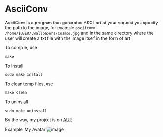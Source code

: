 # AsciiConv
AsciiConv is a program that generates ASCII art at your request you specify the path to the image, for example ```asciiconv /home/$USER/.wallpapers/Cosmos.jpg``` and in the same directory where the user will create a txt file with the image itself in the form of art

To compile, use
```
make
```
To install
```
sudo make install
```
To clean temp files, use
```
make clean
```
To uninstall
```
sudo make uninstall
```

By the way, my project is on [AUR](https://aur.archlinux.org/packages/asciiconv)


Example, My Avatar
![image](https://github.com/user-attachments/assets/20205f0c-0698-486b-9197-766a0bc711f2)

